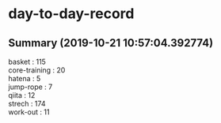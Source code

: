 # day-to-day-record  
## Summary  (2019-10-21 10:57:04.392774)  
basket : 115  
core-training : 20  
hatena : 5  
jump-rope : 7  
qiita : 12  
strech : 174  
work-out : 11  
